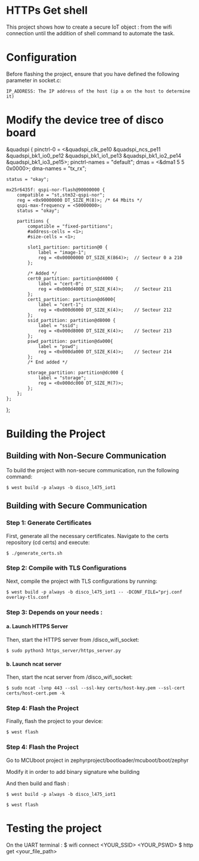 # HTTPs Get shell
This project shows how to create a secure IoT object : from the wifi connection until the addition of shell command to automate the task.


# Configuration

Before flashing the project, ensure that you have defined the following parameter in socket.c:

    IP_ADDRESS: The IP address of the host (ip a on the host to determine it)

# Modify the device tree of disco board

&quadspi {
	pinctrl-0 = <&quadspi_clk_pe10 &quadspi_ncs_pe11
		     &quadspi_bk1_io0_pe12 &quadspi_bk1_io1_pe13
		     &quadspi_bk1_io2_pe14 &quadspi_bk1_io3_pe15>;
	pinctrl-names = "default";
	dmas = <&dma1 5 5 0x0000>;
	dma-names = "tx_rx";

	status = "okay";

	mx25r6435f: qspi-nor-flash@90000000 {
		compatible = "st,stm32-qspi-nor";
		reg = <0x90000000 DT_SIZE_M(8)>; /* 64 Mbits */
		qspi-max-frequency = <50000000>;
		status = "okay";

		partitions {
			compatible = "fixed-partitions";
			#address-cells = <1>;
			#size-cells = <1>;

			slot1_partition: partition@0 {
				label = "image-1";
				reg = <0x00000000 DT_SIZE_K(864)>; 	// Secteur 0 a 210
			};
			
			/* Added */
			cert0_partition: partition@d4000 {
				label = "cert-0";
				reg = <0x000d4000 DT_SIZE_K(4)>; 	// Secteur 211
			};
			cert1_partition: partition@d6000{
				label = "cert-1";
				reg = <0x000d6000 DT_SIZE_K(4)>; 	// Secteur 212
			};
			ssid_partition: partition@d8000 {
				label = "ssid";
				reg = <0x000d8000 DT_SIZE_K(4)>; 	// Secteur 213
			};
			pswd_partition: partition@da000{
				label = "pswd";
				reg = <0x000da000 DT_SIZE_K(4)>; 	// Secteur 214
			};
			/* End added */

			storage_partition: partition@dc000 {
				label = "storage";
				reg = <0x000dc000 DT_SIZE_M(7)>;
			};
		};
	};
};

# Building the Project
## Building with Non-Secure Communication

To build the project with non-secure communication, run the following command:

    $ west build -p always -b disco_l475_iot1

## Building with Secure Communication

### Step 1: Generate Certificates
First, generate all the necessary certificates. Navigate to the certs repository (cd certs) and execute:

    $ ./generate_certs.sh

### Step 2: Compile with TLS Configurations

Next, compile the project with TLS configurations by running:

    $ west build -p always -b disco_l475_iot1 -- -DCONF_FILE="prj.conf overlay-tls.conf

### Step 3: Depends on your needs : 

#### a. Launch HTTPS Server

Then, start the HTTPS server from /disco_wifi_socket:

    $ sudo python3 https_server/https_server.py

#### b. Launch ncat server

Then, start the ncat server from /disco_wifi_socket:

    $ sudo ncat -lvnp 443 --ssl --ssl-key certs/host-key.pem --ssl-cert certs/host-cert.pem -k


### Step 4: Flash the Project

Finally, flash the project to your device:

    $ west flash

### Step 4: Flash the Project

Go to MCUboot project in zephyrproject/bootloader/mcuboot/boot/zephyr

Modify it in order to add binary signature whe building

And then build and flash : 

    $ west build -p always -b disco_l475_iot1

    $ west flash


# Testing the project

On the UART terminal : 
$ wifi connect <YOUR_SSID> <YOUR_PSWD>
$ http get <your_file_path>




